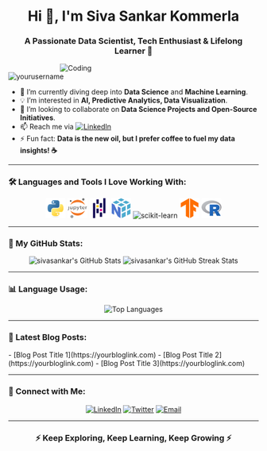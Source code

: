 <h1 align="center">Hi 👋, I'm Siva Sankar Kommerla </h1>
<h3 align="center">A Passionate Data Scientist, Tech Enthusiast & Lifelong Learner 🚀</h3>

<img align="right" alt="Coding" width="400" src="https://media3.giphy.com/media/RbDKaczqWovIugyJmW/giphy.gif">

<p align="left"> <img src="https://komarev.com/ghpvc/?username=yourusername&label=Profile%20views&color=0e75b6&style=flat" alt="yourusername" /> </p>

- 🌱 I’m currently diving deep into **Data Science** and **Machine Learning**.
- 💡 I’m interested in **AI, Predictive Analytics, Data Visualization**.
- 👯 I’m looking to collaborate on **Data Science Projects and Open-Source Initiatives**.
- 📫 Reach me via [![LinkedIn](https://img.shields.io/badge/LinkedIn-0A66C2?style=flat&logo=linkedin&logoColor=white)](https://linkedin.com/in/siva-sankar-kommerla)
- ⚡ Fun fact: **Data is the new oil, but I prefer coffee to fuel my data insights! ☕**

---

### 🛠️ Languages and Tools I Love Working With:
<p align="center">
    <img src="https://raw.githubusercontent.com/devicons/devicon/master/icons/python/python-original.svg" alt="python" width="40" height="40"/>
    <img src="https://raw.githubusercontent.com/devicons/devicon/master/icons/jupyter/jupyter-original-wordmark.svg" alt="jupyter" width="40" height="40"/>
    <img src="https://raw.githubusercontent.com/devicons/devicon/master/icons/pandas/pandas-original.svg" alt="pandas" width="40" height="40"/> 
    <img src="https://raw.githubusercontent.com/devicons/devicon/master/icons/numpy/numpy-original.svg" alt="numpy" width="40" height="40"/> 
    <img src="https://raw.githubusercontent.com/devicons/devicon/master/icons/scikit-learn/scikit-learn-original.svg" alt="scikit-learn" width="40" height="40"/>
    <img src="https://raw.githubusercontent.com/devicons/devicon/master/icons/tensorflow/tensorflow-original.svg" alt="tensorflow" width="40" height="40"/>
    <img src="https://raw.githubusercontent.com/devicons/devicon/master/icons/r/r-original.svg" alt="r" width="40" height="40"/>
    <!-- Add more icons for the tools you use -->
</p>

---

### 🚀 My GitHub Stats:
<p align="center">
    <img src="https://github-readme-stats.vercel.app/api?username=sivasankar&show_icons=true&theme=radical" alt="sivasankar's GitHub Stats" />
    <img src="https://github-readme-streak-stats.herokuapp.com/?user=sivasankar&theme=radical" alt="sivasankar's GitHub Streak Stats" />
</p>

---

### 📊 Language Usage:
<p align="center">
  <img src="https://github-readme-stats.vercel.app/api/top-langs/?username=sivasankar&layout=compact&theme=radical" alt="Top Languages" />
</p>

---

### 📝 Latest Blog Posts:
<p align="left">
- [Blog Post Title 1](https://yourbloglink.com)
- [Blog Post Title 2](https://yourbloglink.com)
- [Blog Post Title 3](https://yourbloglink.com)
</p>

---

### 🔗 Connect with Me:
<p align="center">
    <a href="https://linkedin.com/in/siva-sankar-kommerla" target="_blank"><img align="center" src="https://img.shields.io/badge/LinkedIn-blue?style=for-the-badge&logo=linkedin" alt="LinkedIn"></a>
    <a href="https://twitter.com/yourtwitter" target="_blank"><img align="center" src="https://img.shields.io/badge/Twitter-1DA1F2?style=for-the-badge&logo=twitter" alt="Twitter"></a>
    <a href="mailto:siva.kommerla@gmail.com" target="_blank"><img align="center" src="https://img.shields.io/badge/Email-D14836?style=for-the-badge&logo=gmail" alt="Email"></a>
</p>

---

<h3 align="center">⚡ Keep Exploring, Keep Learning, Keep Growing ⚡</h3>
